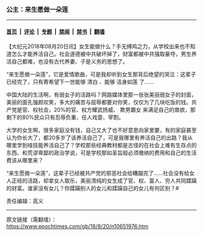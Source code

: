 ### 公主：来生愿做一朵莲

---

#### [首页](../../../..?n10651976) &nbsp;|&nbsp; [评论](../../../../../epoch-comment?n10651976) &nbsp;|&nbsp; [专题](../../../../../epoch-special?n10651976) &nbsp;|&nbsp; [禁闻](../../../../../epoch-news?n10651976) &nbsp;|&nbsp; [禁书](../../../../../books?n10651976) &nbsp;|&nbsp; [翻墙](https://github.com/gfw-breaker/nogfw/blob/master/README.md?n10651976)


<div class="post_content" id="artbody" itemprop="articleBody">
 <!-- article content begin -->
 <p>
  【大纪元2018年08月20日讯】女生能做什么？手无缚鸡之力，从学校出来也不知道怎么才能养活自己。社会道德被中共破坏掉了，财富都被中共强取豪夺，男生养活自己都难，也没有古代养妻、子是义务的思想了。
 </p>
 <p>
  “来生愿做一朵莲”，它是爱情歌曲，可是我却听到女生那背后绝望的哭泣：这辈子已经完了，只有寄希望下一世能够
  <ok href="https://www.epochtimes.com/gb/tag/%E6%B8%85%E7%99%BD.html">
   清白
  </ok>
  、能够
  <ok href="https://www.epochtimes.com/gb/tag/%E6%B4%81%E8%BA%AB%E5%A6%82%E8%8E%B2.html">
   洁身如莲
  </ok>
  了……
 </p>
 <p>
  中国大陆的生活啊，有弱女子的活路吗？网路媒体里那一张张美丽弱女子的封面，美丽的面孔强颜欢笑，多大的痛苦与屈辱都要对你笑，仅仅为了几块吃饭的钱。共产党是官、权社会，20%的官、权方耀武扬威、
  <ok href="https://www.epochtimes.com/gb/tag/%E6%AC%BA%E7%94%B7%E9%9C%B8%E5%A5%B3.html">
   欺男霸女
  </ok>
  来满足自己的兽欲，那剩下的80%民众只有忍辱负重、任人戏耍、宰割。
 </p>
 <p>
  大学的女生啊，很多家庭没有钱，自己又大了也不好意思向家里要，有的家庭甚至认为你长大了，都20多岁了该养活自己了，可是我哪里有养活自己的出路？我从哪里学到啥技能养活自己了？学校那些经典教材都是古怪的在社会上难有生存点的东西、和荒谬卑鄙的政治学说，可是学校那如圣旨般必须缴纳的费用和自己的生活费该从哪里来？
 </p>
 <p>
  “来生愿做一朵莲”，这辈子已经被共产党的邪恶社会给糟蹋完了……社会没有给女人正经的活路，却拿女人取乐，美丽清纯的女生成了官、权、富人、穷人共同蹂躏的财富。谁家没有女儿？你蹂躏别人的女儿和蹂躏自己的女儿有何区别？#
 </p>
 <p>
  责任编辑：高义
 </p>
 <!-- article content end -->
 <div id="below_article_ad">
 </div>
</div>


---

原文链接（需翻墙）：https://www.epochtimes.com/gb/18/8/20/n10651976.htm